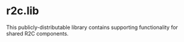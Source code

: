 # r2c.lib

This publicly-distributable library contains supporting functionality
for shared R2C components.
